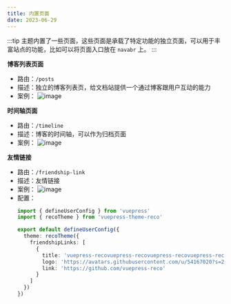 ```yaml
---
title: 内置页面
date: 2023-06-29
---
```


:::tip
主题内置了一些页面，这些页面是承载了特定功能的独立页面，可以用于丰富站点的功能，比如可以将页面入口放在 `navabr` 上。
:::

**博客列表页面**

- 路由：`/posts`
- 描述：独立的博客列表页，给文档站提供一个通过博客跟用户互动的能力
- 案例：
  ![image](https://github.com/vuepress-reco/vuepress-theme-reco/assets/18067907/49feecbd-e41d-4991-a381-9cb05d611515)

**时间轴页面**

- 路由：`/timeline`
- 描述：博客的时间轴，可以作为归档页面
- 案例：
  ![image](https://github.com/vuepress-reco/vuepress-theme-reco/assets/18067907/95bcdd13-445b-4fae-aa3d-6d39d8d0ece7)

**友情链接**

- 路由：`/friendship-link`
- 描述：友情链接
- 案例：
  ![image](https://github.com/vuepress-reco/vuepress-theme-reco/assets/18067907/4a939b03-0f5e-4bb5-980c-8a2e6120a654)
- 配置：
  ```ts
  import { defineUserConfig } from 'vuepress'
  import { recoTheme } from 'vuepress-theme-reco'

  export default defineUserConfig({
    theme: recoTheme({
      friendshipLinks: [
        {
          title: 'vuepress-recovuepress-recovuepress-recovuepress-reco',
          logo: 'https://avatars.githubusercontent.com/u/54167020?s=200&v=4',
          link: 'https://github.com/vuepress-reco'
        }
      ]
    })
  })
  ```
